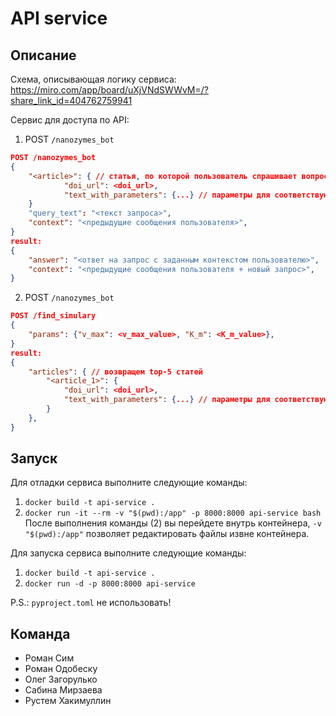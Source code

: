# API service
## Описание

Схема, описывающая логику сервиса: 
https://miro.com/app/board/uXjVNdSWWvM=/?share_link_id=404762759941

Сервис для доступа по API:
1) POST `/nanozymes_bot`
```json
POST /nanozymes_bot
{
	"<article>": { // статья, по которой пользователь спрашивает вопрос
			"doi_url": <doi_url>,
			"text_with_parameters": {...} // параметры для соответствующей статьи
	}
	"query_text": "<текст запроса>",
	"context": "<предыдущие сообщения пользователя>",
}
result:
{
	"answer": "<ответ на запрос с заданным контекстом пользователю>",
	"context": "<предыдущие сообщения пользователя + новый запрос>",
}
```
2) POST `/nanozymes_bot`
```json
POST /find_simulary
{
	"params": {"v_max": <v_max_value>, "K_m": <K_m_value>},
}
result:
{
	"articles": { // возвращем top-5 статей
		"<article_1>": {
			"doi_url": <doi_url>,
			"text_with_parameters": {...} // параметры для соответствующей статьи
		}
	},
}
```
## Запуск
Для отладки сервиса выполните следующие команды:
1) `docker build -t api-service .`
2) `docker run -it --rm -v "$(pwd):/app" -p 8000:8000 api-service bash`
После выполнения команды (2) вы перейдете внутрь контейнера, `-v "$(pwd):/app"` позволяет редактировать файлы извне контейнера.


Для запуска сервиса выполните следующие команды:
1) `docker build -t api-service .`
2) `docker run -d -p 8000:8000 api-service`

P.S.: `pyproject.toml` не использовать!

## Команда
- Роман Сим
- Роман Одобеску
- Олег Загорулько
- Сабина Мирзаева
- Рустем Хакимуллин


